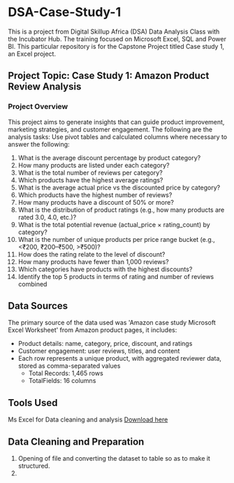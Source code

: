 # DSA-Case-Study-1

This is a project from Digital Skillup Africa (DSA) Data Analysis Class with the Incubator Hub. The training focused on Microsoft Excel, SQL and Power BI. This particular repository is for the Capstone Project titled Case study 1, an Excel project.  

## Project Topic: Case Study 1: Amazon Product Review Analysis

### Project Overview

This project aims to generate insights that can guide product improvement, marketing strategies, and customer engagement. The following are the analysis tasks:
Use pivot tables and calculated columns where necessary to answer the following:
1. What is the average discount percentage by product category?
2. How many products are listed under each category?
3. What is the total number of reviews per category?
4. Which products have the highest average ratings?
5. What is the average actual price vs the discounted price by category?
6. Which products have the highest number of reviews?
7. How many products have a discount of 50% or more?
8. What is the distribution of product ratings (e.g., how many products are rated 3.0,
4.0, etc.)?
9. What is the total potential revenue (actual_price × rating_count) by category?
10. What is the number of unique products per price range bucket (e.g., <₹200,
₹200–₹500, >₹500)?
11. How does the rating relate to the level of discount?
12. How many products have fewer than 1,000 reviews?
13. Which categories have products with the highest discounts?
14. Identify the top 5 products in terms of rating and number of reviews combined

## Data Sources

The primary source of the data used was 'Amazon case study Microsoft Excel Worksheet' from Amazon product pages, it includes:
- Product details: name, category, price, discount, and ratings
- Customer engagement: user reviews, titles, and content
- Each row represents a unique product, with aggregated reviewer data, stored as comma-separated values
  - Total Records: 1,465 rows
  - TotalFields: 16 columns

## Tools Used
Ms Excel for Data cleaning and analysis [Download here](https://www.microsoft.com/en-us/microsoft-365/excel)

## Data Cleaning and Preparation
1. Opening of file and converting the dataset to table so as to make it structured.
2. 

